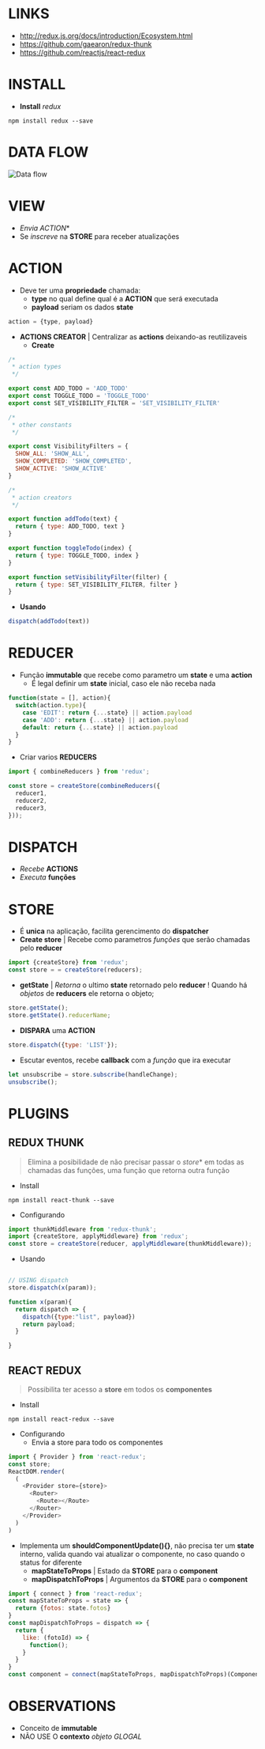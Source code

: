 # LINKS
- http://redux.js.org/docs/introduction/Ecosystem.html
- https://github.com/gaearon/redux-thunk
- https://github.com/reactjs/react-redux

# INSTALL
- **Install** _redux_
```shell
npm install redux --save
```


# DATA FLOW
![Data flow](https://facebook.github.io/flux/img/flux-simple-f8-diagram-with-client-action-1300w.png)

# VIEW
- _Envia_ *ACTION**
- Se _inscreve_ na **STORE** para receber atualizações

# ACTION
- Deve ter uma **propriedade** chamada:
  - **type** no qual define qual é a **ACTION** que será executada
  - **payload** seriam os dados **state**
```javascript
action = {type, payload}
```
- **ACTIONS CREATOR** | Centralizar as **actions** deixando-as reutilizaveis
  - **Create**
```javascript
/*
 * action types
 */

export const ADD_TODO = 'ADD_TODO'
export const TOGGLE_TODO = 'TOGGLE_TODO'
export const SET_VISIBILITY_FILTER = 'SET_VISIBILITY_FILTER'

/*
 * other constants
 */

export const VisibilityFilters = {
  SHOW_ALL: 'SHOW_ALL',
  SHOW_COMPLETED: 'SHOW_COMPLETED',
  SHOW_ACTIVE: 'SHOW_ACTIVE'
}

/*
 * action creators
 */

export function addTodo(text) {
  return { type: ADD_TODO, text }
}

export function toggleTodo(index) {
  return { type: TOGGLE_TODO, index }
}

export function setVisibilityFilter(filter) {
  return { type: SET_VISIBILITY_FILTER, filter }
}
```
- **Usando**
```javascript
dispatch(addTodo(text))
```


# REDUCER
- Função **immutable** que recebe como parametro um **state** e uma **action**
  - É legal definir um **state** inicial, caso ele não receba nada
```javascript
function(state = [], action){
  switch(action.type){
    case 'EDIT': return {...state} || action.payload
    case 'ADD': return {...state} || action.payload
    default: return {...state} || action.payload
  }
}
```
- Criar varios **REDUCERS**
```javascript
import { combineReducers } from 'redux';

const store = createStore(combineReducers({
  reducer1,
  reducer2,
  reducer3,
}));
```


# DISPATCH
- _Recebe_ **ACTIONS**
- _Executa_ **funções**

# STORE
- É **unica** na aplicação, facilita gerencimento do **dispatcher**
- **Create store** | Recebe como parametros _funções_ que serão chamadas pelo **reducer**
```javascript
import {createStore} from 'redux';
const store = = createStore(reducers);
```
- **getState** | _Retorna_ o ultimo **state** retornado pelo **reducer** ! Quando há _objetos_ de **reducers** ele retorna o objeto;
```javascript
store.getState();
store.getState().reducerName;
```
- **DISPARA** uma **ACTION**
```javascript
store.dispatch({type: 'LIST'});
```
- Escutar eventos, recebe **callback** com a _função_ que ira executar
```javascript
let unsubscribe = store.subscribe(handleChange);
unsubscribe();
```

# PLUGINS
## REDUX THUNK
> Elimina a posibilidade de não precisar passar o *store** em todas as chamadas das funções, uma função que retorna outra função

- Install
```shell
npm install react-thunk --save
```
- Configurando
```javascript
import thunkMiddleware from 'redux-thunk';
import {createStore, applyMiddleware} from 'redux';
const store = createStore(reducer, applyMiddleware(thunkMiddleware));
```
- Usando
```javascript

// USING dispatch
store.dispatch(x(param));

function x(param){
  return dispatch => {
    dispatch({type:"list", payload})
    return payload;
  }

}
```

## REACT REDUX
> Possibilita ter acesso a **store** em todos os **componentes**

- Install
```shell
npm install react-redux --save
```

- Configurando
  - Envia a store para todo os componentes
```javascript
import { Provider } from 'react-redux';
const store;
ReactDOM.render(
  (
    <Provider store={store}>
      <Router>
        <Route></Route>
      </Router>
    </Provider>
  )
)
```

- Implementa um **shouldComponentUpdate(){}**, não precisa ter um **state** interno, valida quando vai atualizar o componente, no caso quando o status for diferente
  - **mapStateToProps** | Estado da  **STORE** para o **component**
  - **mapDispatchToProps** | Argumentos da  **STORE** para o **component**
```javascript
import { connect } from 'react-redux';
const mapStateToProps = state => {
  return {fotos: state.fotos}
}
const mapDispatchToProps = dispatch => {
  return {
    like: (fotoId) => {
      function();
    }
  }
}
const component = connect(mapStateToProps, mapDispatchToProps)(ComponentName);
```

# OBSERVATIONS
- Conceito de **immutable**
- NÃO USE O **contexto** _objeto GLOGAL_
